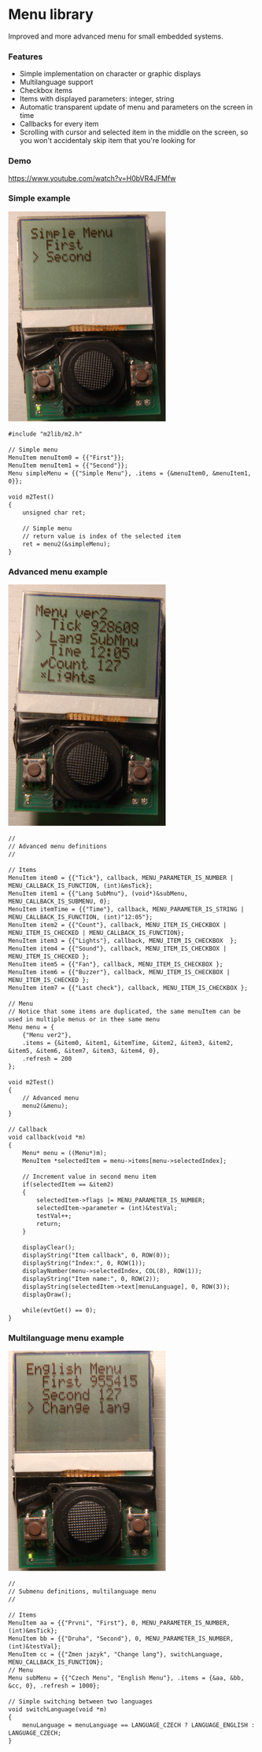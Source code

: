 # Menu library


Improved and more advanced menu for small embedded systems.

### Features

* Simple implementation on character or graphic displays
* Multilanguage support
* Checkbox items
* Items with displayed parameters: integer, string
* Automatic transparent update of menu and parameters on the screen in time
* Callbacks for every item
* Scrolling with cursor and selected item in the middle on the screen, so you won't accidentaly skip item that you're looking for

### Demo

https://www.youtube.com/watch?v=H0bVR4JFMfw

### Simple example

![](img/simple_menu_320.png)

```
#include "m2lib/m2.h"

// Simple menu
MenuItem menuItem0 = {{"First"}};
MenuItem menuItem1 = {{"Second"}};
Menu simpleMenu = {{"Simple Menu"}, .items = {&menuItem0, &menuItem1, 0}};

void m2Test()
{
    unsigned char ret;

    // Simple menu
    // return value is index of the selected item
    ret = menu2(&simpleMenu);
}
```


### Advanced menu example

![](img/advanced_menu_320.png)

```
//
// Advanced menu definitions
//

// Items
MenuItem item0 = {{"Tick"}, callback, MENU_PARAMETER_IS_NUMBER | MENU_CALLBACK_IS_FUNCTION, (int)&msTick};
MenuItem item1 = {{"Lang SubMnu"}, (void*)&subMenu,  MENU_CALLBACK_IS_SUBMENU, 0};
MenuItem itemTime = {{"Time"}, callback, MENU_PARAMETER_IS_STRING | MENU_CALLBACK_IS_FUNCTION, (int)"12:05"};
MenuItem item2 = {{"Count"}, callback, MENU_ITEM_IS_CHECKBOX | MENU_ITEM_IS_CHECKED | MENU_CALLBACK_IS_FUNCTION};
MenuItem item3 = {{"Lights"}, callback, MENU_ITEM_IS_CHECKBOX  };
MenuItem item4 = {{"Sound"}, callback, MENU_ITEM_IS_CHECKBOX | MENU_ITEM_IS_CHECKED };
MenuItem item5 = {{"Fan"}, callback, MENU_ITEM_IS_CHECKBOX };
MenuItem item6 = {{"Buzzer"}, callback, MENU_ITEM_IS_CHECKBOX | MENU_ITEM_IS_CHECKED };
MenuItem item7 = {{"Last check"}, callback, MENU_ITEM_IS_CHECKBOX };

// Menu
// Notice that some items are duplicated, the same menuItem can be used in multiple menus or in thee same menu
Menu menu = {
    {"Menu ver2"},
    .items = {&item0, &item1, &itemTime, &item2, &item3, &item2, &item5, &item6, &item7, &item3, &item4, 0},
    .refresh = 200
};

void m2Test()
{
    // Advanced menu
    menu2(&menu);
}

// Callback
void callback(void *m)
{
    Menu* menu = ((Menu*)m);
    MenuItem *selectedItem = menu->items[menu->selectedIndex];

    // Increment value in second menu item
    if(selectedItem == &item2)
    {
        selectedItem->flags |= MENU_PARAMETER_IS_NUMBER;
        selectedItem->parameter = (int)&testVal;
        testVal++;
        return;
    }

    displayClear();
    displayString("Item callback", 0, ROW(0));
    displayString("Index:", 0, ROW(1));
    displayNumber(menu->selectedIndex, COL(8), ROW(1));
    displayString("Item name:", 0, ROW(2));
    displayString(selectedItem->text[menuLanguage], 0, ROW(3));
    displayDraw();

    while(evtGet() == 0);
}
```

### Multilanguage menu example

![](img/english_menu_320.png)

```
//
// Submenu definitions, multilanguage menu
//

// Items
MenuItem aa = {{"Prvni", "First"}, 0, MENU_PARAMETER_IS_NUMBER, (int)&msTick};
MenuItem bb = {{"Druha", "Second"}, 0, MENU_PARAMETER_IS_NUMBER, (int)&testVal};
MenuItem cc = {{"Zmen jazyk", "Change lang"}, switchLanguage, MENU_CALLBACK_IS_FUNCTION};
// Menu
Menu subMenu = {{"Czech Menu", "English Menu"}, .items = {&aa, &bb, &cc, 0}, .refresh = 1000};

// Simple switching between two languages
void switchLanguage(void *m)
{
    menuLanguage = menuLanguage == LANGUAGE_CZECH ? LANGUAGE_ENGLISH : LANGUAGE_CZECH;
}
```